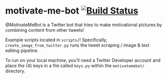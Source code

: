 # motivate-me-bot [![Build Status](https://travis-ci.org/bbrzycki/motivate-me-bot.svg?branch=master)](https://travis-ci.org/bbrzycki/motivate-me-bot)
@MotivateMeBot is a Twitter bot that tries to make motivational pictures by combining content from other tweets!

Example scripts located in `scripts/`! Specifically, `create_image_from_twitter.py` runs the tweet scraping / image & text editing pipeline. 

To run on your local machine, you'll need a Twitter Developer account and place the (4) keys in a file called `keys.py` within the `motivatemebot/` directory. 
